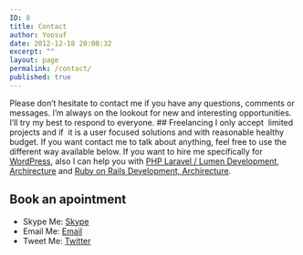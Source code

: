 ```yaml
---
ID: 8
title: Contact
author: Yoosuf
date: 2012-12-18 20:08:32
excerpt: ""
layout: page
permalink: /contact/
published: true
---
```

Please don’t hesitate to contact me if you have any questions, comments or messages. I’m always on the lookout for new and interesting opportunities. I’ll try my best to respond to everyone. ## Freelancing I only accept  limited projects and if  it is a user focused solutions and with reasonable healthy budget. If you want contact me to talk about anything, feel free to use the different way available below. If you want to hire me specifically for [WordPress](/wordpress), also I can help you with [PHP Laravel / Lumen  Development, Archirecture](/laravel/) and [Ruby on Rails Development, Archirecture](/ruby-on-rails/). 

## Book an apointment
* Skype Me: [Skype](skype:eyoosuf?call) 
* Email Me: [Email](mailto:mayoosuf@gmail.com) 
* Tweet Me: [Twitter](http://twitter.com/eyoosuf)
